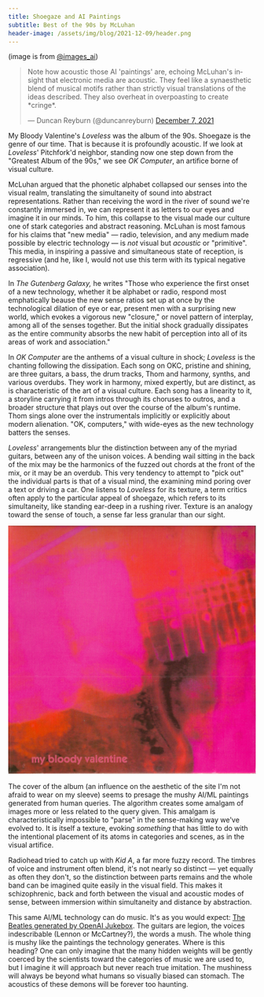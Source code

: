 ```yaml
---
title: Shoegaze and AI Paintings
subtitle: Best of the 90s by McLuhan
header-image: /assets/img/blog/2021-12-09/header.png
---
```

(image is from [@images_ai](https://twitter.com/images_ai/status/1435500672024256514/photo/1))

<blockquote class="twitter-tweet"><p lang="en" dir="ltr">Note how acoustic those AI &#39;paintings&#39; are, echoing McLuhan&#39;s insight that electronic media are acoustic. They feel like a synaesthetic blend of musical motifs rather than strictly visual translations of the ideas described. They also overheat in overpoasting to create *cringe*.</p>&mdash; Duncan Reyburn (@duncanreyburn) <a href="https://twitter.com/duncanreyburn/status/1468282113363525647?ref_src=twsrc%5Etfw">December 7, 2021</a></blockquote> <script async src="https://platform.twitter.com/widgets.js" charset="utf-8"></script>

My Bloody Valentine's  *Loveless* was the album of the 90s. Shoegaze is the genre of our time. That is because it is profoundly acoustic. If we look at *Loveless*' Pitchfork'd neighbor, standing now one step down from the "Greatest Album of the 90s," we see  *OK Computer*, an artifice borne of visual culture.

McLuhan argued that the phonetic alphabet collapsed our senses into the visual realm, translating the simultaneity of sound into abstract representations. Rather than receiving the word in the river of sound we're constantly immersed in, we can represent it as letters to our eyes and imagine it in our minds. To him, this collapse to the visual made our culture one of stark categories and abstract reasoning. McLuhan is most famous for his claims that "new media" — radio, television, and any medium made possible by electric technology — is  *not* visual but  *acoustic* or "primitive". This media, in inspiring a passive and simultaneous state of reception, is regressive (and he, like I, would not use this term with its typical negative association).

In  *The Gutenberg Galaxy,* he writes "Those who experience the first onset of a new technology, whether it be alphabet or radio, respond most emphatically beause the new sense ratios set up at once by the technological dilation of eye or ear, present men with a surprising new world, which evokes a vigorous new "closure," or novel pattern of interplay, among all of the senses together. But the initial shock gradually dissipates as the entire community absorbs the new habit of perception into all of its areas of work and association."  

In *OK Computer* are the anthems of a visual culture in shock;  *Loveless* is the chanting following the dissipation. Each song on OKC, pristine and shining, are three guitars, a bass, the drum tracks, Thom and harmony, synths, and various overdubs. They work in harmony, mixed expertly, but are distinct, as is characteristic of the art of a visual culture. Each song has a linearity to it, a storyline carrying it from intros through its choruses to outros, and a broader structure that plays out over the course of the album's runtime. Thom sings alone over the instrumentals implicitly or explicitly about modern alienation. "OK, computers," with wide-eyes as the new technology batters the senses.

*Loveless*' arrangements blur the distinction between any of the myriad guitars, between any of the unison voices. A bending wail sitting in the back of the mix may be the harmonics of the fuzzed out chords at the front of the mix, or it may be an overdub. This very tendency to attempt to "pick out" the individual parts is that of a visual mind, the examining mind poring over a text or driving a car.  One listens to *Loveless* for its texture, a term critics often apply to the particular appeal of shoegaze, which refers to its simultaneity, like standing ear-deep in a rushing river. Texture is an analogy toward the sense of touch, a sense far less granular than our sight.

![](/assets/img/blog/2021-12-09/loveless.jpeg)

The cover of the album (an influence on the aesthetic of the site I'm not afraid to wear on my sleeve) seems to presage the mushy AI/ML paintings generated from human queries. The algorithm creates some amalgam of images more or less related to the query given. This amalgam is characteristically impossible to "parse" in the sense-making way we've evolved to. It is itself a texture, evoking  *something* that has little to do with the intentional placement of its atoms in categories and scenes, as in the visual artifice.

Radiohead tried to catch up with  *Kid A*, a far more fuzzy record. The timbres of voice and instrument often blend, it's not nearly so distinct — yet equally as often they don't, so the distinction between parts remains and the whole band can be imagined quite easily in the visual field. This makes it schizophrenic, back and forth between the visual and acoustic modes of sense, between immersion within simultaneity and distance by abstraction.

This same AI/ML technology can do music. It's as you would expect: [The Beatles generated by OpenAI Jukebox](https://youtu.be/yZu24pddzwk?t=694). The guitars are legion, the voices indescribable (Lennon or McCartney?), the words a mush. The whole thing is mushy like the paintings the technology generates.
Where is this heading? One can only imagine that the many hidden weights will be gently coerced by the scientists toward the categories of music we are used to, but I imagine it will approach but never reach true imitation. The mushiness will always be beyond what humans so visually biased can stomach. The acoustics of these demons will be forever too haunting.

